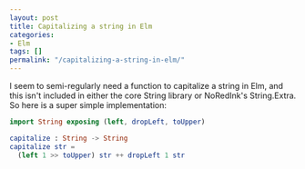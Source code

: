 ```yaml
---
layout: post
title: Capitalizing a string in Elm
categories:
- Elm
tags: []
permalink: "/capitalizing-a-string-in-elm/"
---
```


I seem to semi-regularly need a function to capitalize a string in Elm, and this isn't included in either the core String library or NoRedInk's String.Extra. So here is a super simple implementation:

```elm
import String exposing (left, dropLeft, toUpper)

capitalize : String -> String
capitalize str =
  (left 1 >> toUpper) str ++ dropLeft 1 str
```